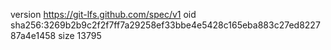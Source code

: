 version https://git-lfs.github.com/spec/v1
oid sha256:3269b2b9c2f2f7ff7a29258ef33bbe4e5428c165eba883c27ed822787a4e1458
size 13795

